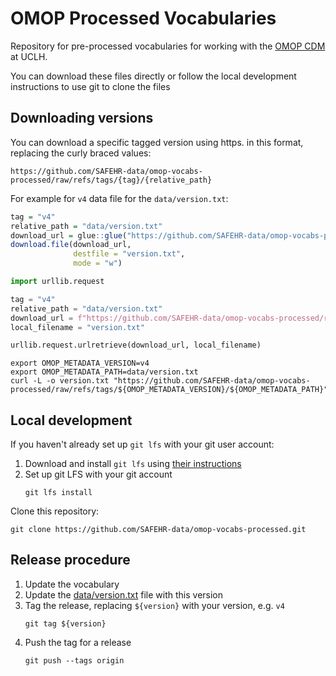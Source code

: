 # OMOP Processed Vocabularies

Repository for pre-processed vocabularies for working with the [OMOP CDM](https://ohdsi.github.io/CommonDataModel/) at UCLH.

You can download these files directly or follow the local development instructions to use git to clone the files

## Downloading versions

You can download a specific tagged version using https.
in this format, replacing the curly braced values:

`https://github.com/SAFEHR-data/omop-vocabs-processed/raw/refs/tags/{tag}/{relative_path}`

For example for `v4` data file for the `data/version.txt`:

```r
tag = "v4"
relative_path = "data/version.txt"
download_url = glue::glue("https://github.com/SAFEHR-data/omop-vocabs-processed/raw/refs/tags/{tag}/{relative_path}")
download.file(download_url,
              destfile = "version.txt",
              mode = "w")
```

```python
import urllib.request

tag = "v4"
relative_path = "data/version.txt"
download_url = f"https://github.com/SAFEHR-data/omop-vocabs-processed/raw/refs/tags/{tag}/{relative_path}"
local_filename = "version.txt"

urllib.request.urlretrieve(download_url, local_filename)
```

```shell
export OMOP_METADATA_VERSION=v4
export OMOP_METADATA_PATH=data/version.txt
curl -L -o version.txt "https://github.com/SAFEHR-data/omop-vocabs-processed/raw/refs/tags/${OMOP_METADATA_VERSION}/${OMOP_METADATA_PATH}"
```

## Local development

If you haven't already set up `git lfs` with your git user account:

1. Download and install `git lfs` using [their instructions](https://git-lfs.com/)
2. Set up git LFS with your git account
    ```shell
    git lfs install
    ```

Clone this repository:

```shell
git clone https://github.com/SAFEHR-data/omop-vocabs-processed.git
```

## Release procedure

1. Update the vocabulary
2. Update the [data/version.txt](data/version.txt) file with this version
3. Tag the release, replacing `${version}` with your version, e.g. `v4`
    ```shell
    git tag ${version}
    ```
4. Push the tag for a release
    ```shell
    git push --tags origin
    ```

